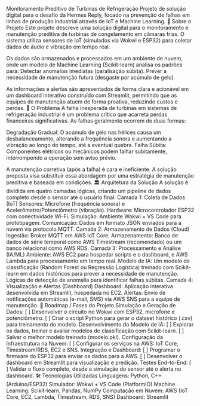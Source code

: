 Monitoramento Preditivo de Turbinas de Refrigeração
Projeto de solução digital para o desafio da Hermes Reply, focado na prevenção de falhas em linhas de produção industrial através de IoT e Machine Learning.
📖 Sobre o Projeto
Este projeto descreve uma solução digital para o monitoramento e manutenção preditiva de turbinas de congelamento em câmaras frias. O sistema utiliza sensores de IoT (simulados via Wokwi e ESP32) para coletar dados de áudio e vibração em tempo real.




Os dados são armazenados e processados em um ambiente de nuvem, onde um modelo de Machine Learning (Scikit-learn) analisa os padrões para:
Detectar anomalias imediatas (paralisação súbita).
Prever a necessidade de manutenção futura (desgaste por acúmulo de gelo).




As informações e alertas são apresentados de forma clara e acionável em um dashboard interativo construído com Streamlit, permitindo que as equipes de manutenção atuem de forma proativa, reduzindo custos e perdas.
🎯 O Problema
A falha inesperada de turbinas em sistemas de refrigeração industrial é um problema crítico que acarreta perdas financeiras significativas. As falhas geralmente ocorrem de duas formas:



Degradação Gradual: O acúmulo de gelo nas hélices causa um desbalanceamento, alterando a frequência sonora e aumentando a vibração ao longo do tempo, até a eventual quebra.
Falha Súbita: Componentes elétricos ou mecânicos podem falhar subitamente, interrompendo a operação sem aviso prévio.




A manutenção corretiva (após a falha) é cara e ineficiente. A solução proposta visa substituir essa abordagem por uma estratégia de manutenção preditiva e baseada em condições.
🏛️ Arquitetura da Solução
A solução é dividida em quatro camadas lógicas, criando um pipeline de dados completo desde o sensor até o usuário final.
Camada 1: Coleta de Dados (IoT)
Sensores: Microfone (frequência sonora) e Acelerômetro/Potenciômetro (vibração).
Hardware: Microcontrolador ESP32 com conectividade Wi-Fi.
Simulação: Ambiente Wokwi + VS Code para prototipagem.
Comunicação: Dados em formato JSON enviados para a nuvem via protocolo MQTT.
Camada 2: Armazenamento de Dados (Cloud)
Ingestão: Broker MQTT em AWS IoT Core.
Armazenamento: Banco de dados de série temporal como AWS Timestream (recomendado) ou um banco relacional como AWS RDS.
Camada 3: Processamento e Análise (IA/ML)
Ambiente: AWS EC2 para hospedar scripts e o dashboard, e AWS Lambda para processamento em tempo real.
Modelo de IA:
Um modelo de classificação (Random Forest ou Regressão Logística) treinado com Scikit-learn em dados históricos para prever a necessidade de manutenção.
Lógicas de detecção de anomalia para identificar falhas súbitas.
Camada 4: Visualização e Alertas (Dashboard)
Dashboard: Aplicação interativa desenvolvida em Streamlit, hospedada no EC2.
Alertas: Envio de notificações automáticas (e-mail, SMS) via AWS SNS para a equipe de manutenção.
🚀 Roadmap / Fases do Projeto
Simulação e Geração de Dados:
[ ] Desenvolver o circuito no Wokwi com ESP32, microfone e potenciômetro.
[ ] Criar o script Python para gerar o dataset histórico (.csv) para treinamento do modelo.
Desenvolvimento do Modelo de IA:
[ ] Explorar os dados, treinar e avaliar modelos de classificação com Scikit-learn.
[ ] Salvar o melhor modelo treinado (modelo.pkl).
Configuração da Infraestrutura na Nuvem:
[ ] Configurar os serviços na AWS: IoT Core, Timestream/RDS, EC2 e SNS.
Integração e Dashboard:
[ ] Programar o firmware do ESP32 para enviar os dados para a AWS.
[ ] Desenvolver o dashboard em Streamlit para visualização e predição.
Testes End-to-End:
[ ] Validar o fluxo completo, desde a simulação do sensor até o alerta no dashboard.
🛠️ Tecnologias Utilizadas
Linguagens: Python, C++ (Arduino/ESP32)
Simulador: Wokwi + VS Code (PlatformIO)
Machine Learning: Scikit-learn, Pandas, NumPy
Computação em Nuvem: AWS (IoT Core, EC2, Lambda, Timestream, RDS, SNS)
Dashboard: Streamlit
